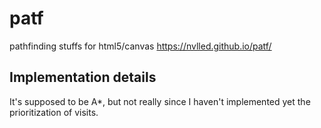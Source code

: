 # patf
pathfinding stuffs for html5/canvas
https://nvlled.github.io/patf/

## Implementation details
It's supposed to be A*, but not really since I haven't implemented yet the prioritization of visits.

